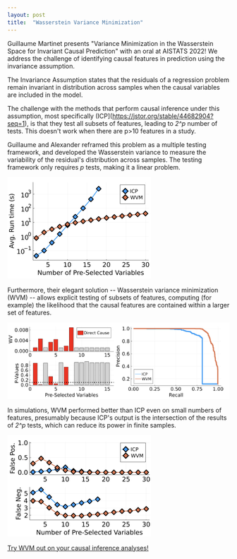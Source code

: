 ```yaml
---
layout: post
title:  "Wasserstein Variance Minimization"
---
```


Guillaume Martinet presents "Variance Minimization in the Wasserstein Space for Invariant Causal Prediction" with an oral at AISTATS 2022! We address the challenge of identifying causal features in prediction using the invariance assumption.

The Invariance Assumption states that the residuals of a regression problem remain invariant in distribution across samples when the causal variables are included in the model.

The challenge with the methods that perform causal inference under this assumption, most specifically (ICP](https://jstor.org/stable/44682904?seq=1), is that they test all subsets of features, leading to *2^p* number of tests. This doesn't work when there are p>10 features in a study. 

Guillaume and Alexander reframed this problem as a multiple testing framework, and developed the Wasserstein variance to measure the variability of the residual's distribution across samples. The testing framework only requires *p* tests, making it a linear problem.

![WVM run time](/assets/images/wvm-runtime.png)

Furthermore, their elegant solution -- Wasserstein variance minimization (WVM) -- allows explicit testing of subsets of features, computing (for example) the likelihood that the causal features are contained within a larger set of features.

![WVM feature selection](/assets/images/wvm-feature-selection.png)

In simulations, WVM performed better than ICP even on small numbers of features, presumably because ICP's output is the intersection of the results of *2^p* tests, which can reduce its power in finite samples.

![WVM versus ICP](/assets/images/wvm-vs-icp.png)

[Try WVM out on your causal inference analyses!](https://github.com/astrzalk/WVM_reproducibility)
